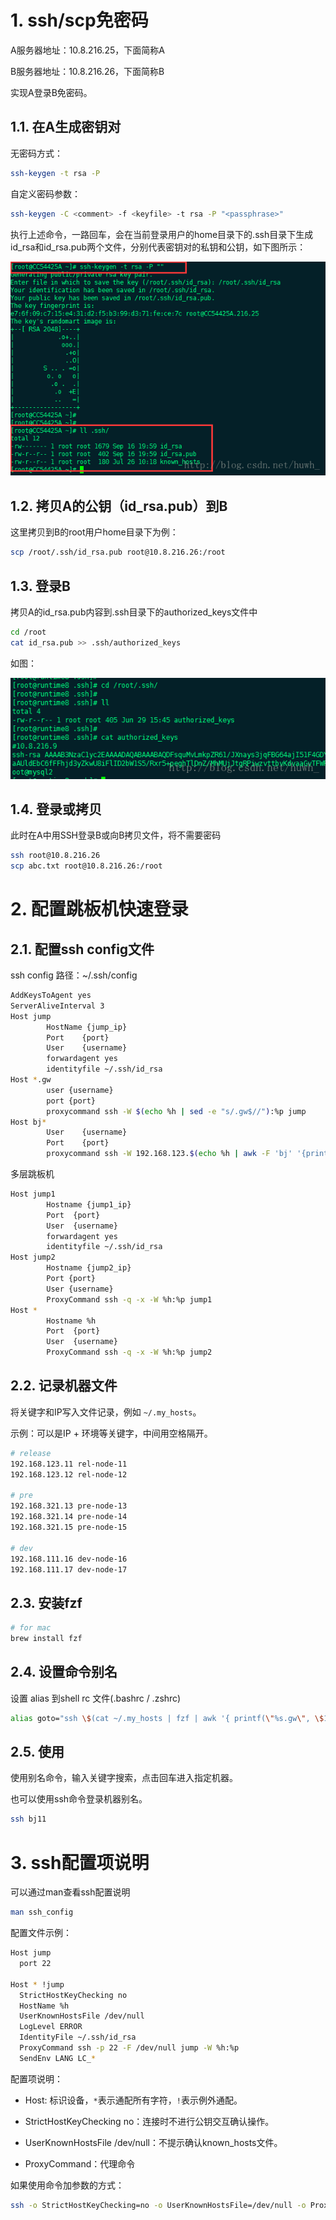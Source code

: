 # 1. ssh/scp免密码

A服务器地址：10.8.216.25，下面简称A 

B服务器地址：10.8.216.26，下面简称B

实现A登录B免密码。

## 1.1. 在A生成密钥对

无密码方式：

```bash
ssh-keygen -t rsa -P 
```

自定义密码参数：

```bash
ssh-keygen -C <comment> -f <keyfile> -t rsa -P "<passphrase>"
```

执行上述命令，一路回车，会在当前登录用户的home目录下的.ssh目录下生成id_rsa和id_rsa.pub两个文件，分别代表密钥对的私钥和公钥，如下图所示：

![](img/20170916200144505.png)

## 1.2. 拷贝A的公钥（id_rsa.pub）到B

这里拷贝到B的root用户home目录下为例：

```bash
scp /root/.ssh/id_rsa.pub root@10.8.216.26:/root
```

## 1.3. 登录B

拷贝A的id_rsa.pub内容到.ssh目录下的authorized_keys文件中

```bash
cd /root
cat id_rsa.pub >> .ssh/authorized_keys
```

如图：

![](img/20170916200919602.png)

## 1.4. 登录或拷贝

此时在A中用SSH登录B或向B拷贝文件，将不需要密码

```bash
ssh root@10.8.216.26
scp abc.txt root@10.8.216.26:/root
```

# 2. 配置跳板机快速登录

## 2.1. 配置ssh config文件

ssh config 路径：~/.ssh/config

```bash
AddKeysToAgent yes
ServerAliveInterval 3
Host jump
        HostName {jump_ip}
        Port    {port}
        User    {username}
        forwardagent yes
        identityfile ~/.ssh/id_rsa
Host *.gw
        user {username}
        port {port}
        proxycommand ssh -W $(echo %h | sed -e "s/.gw$//"):%p jump
Host bj*
        User    {username}
        Port    {port}
        proxycommand ssh -W 192.168.123.$(echo %h | awk -F 'bj' '{print $2}'):%p jump    
```

多层跳板机

```bash
Host jump1
        Hostname {jump1_ip}
        Port  {port}
        User  {username}
        forwardagent yes
        identityfile ~/.ssh/id_rsa
Host jump2
        Hostname {jump2_ip}
        Port {port}
        User {username}
        ProxyCommand ssh -q -x -W %h:%p jump1
Host *
        Hostname %h
        Port  {port}
        User  {username}
        ProxyCommand ssh -q -x -W %h:%p jump2
```

## 2.2. 记录机器文件

将关键字和IP写入文件记录，例如 `~/.my_hosts`。

示例：可以是IP + 环境等关键字，中间用空格隔开。

```bash
# release
192.168.123.11 rel-node-11
192.168.123.12 rel-node-12

# pre
192.168.321.13 pre-node-13
192.168.321.14 pre-node-14
192.168.321.15 pre-node-15

# dev
192.168.111.16 dev-node-16
192.168.111.17 dev-node-17
```

## 2.3. 安装fzf

```bash
# for mac
brew install fzf
```

## 2.4. 设置命令别名

设置 alias 到shell rc 文件(.bashrc / .zshrc) 

```bash
alias goto="ssh \$(cat ~/.my_hosts | fzf | awk '{ printf(\"%s.gw\", \$1)}')"
```

## 2.5. 使用

使用别名命令，输入关键字搜索，点击回车进入指定机器。

也可以使用ssh命令登录机器别名。

```bash
ssh bj11
```

# 3. ssh配置项说明

可以通过man查看ssh配置说明

```bash
man ssh_config
```

配置文件示例：

```bash
Host jump
  port 22

Host * !jump
  StrictHostKeyChecking no
  HostName %h
  UserKnownHostsFile /dev/null
  LogLevel ERROR
  IdentityFile ~/.ssh/id_rsa
  ProxyCommand ssh -p 22 -F /dev/null jump -W %h:%p
  SendEnv LANG LC_*
```

配置项说明：

- Host: 标识设备，`*`表示通配所有字符，`!`表示例外通配。

- StrictHostKeyChecking no：连接时不进行公钥交互确认操作。

- UserKnownHostsFile /dev/null：不提示确认known_hosts文件。

- ProxyCommand：代理命令

如果使用命令加参数的方式：

```bash
ssh -o StrictHostKeyChecking=no -o UserKnownHostsFile=/dev/null -o ProxyCommand="ssh -p 22 jump -W %h:%p" 
```
